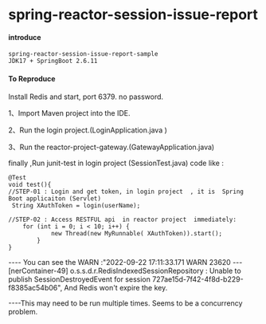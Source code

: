 # spring-reactor-session-issue-report

#### introduce
    spring-reactor-session-issue-report-sample
    JDK17 + SpringBoot 2.6.11



#### To Reproduce
Install Redis and start, port 6379. no password.

1、Import  Maven project into the IDE.

2、Run the login project.(LoginApplication.java )

3、Run the reactor-project-gateway.(GatewayApplication.java)

finally ,Run junit-test in login project (SessionTest.java) code like :


```
@Test
void test(){
//STEP-01 : Login and get token, in login project  , it is  Spring Boot applicaiton (Servlet)
 String XAuthToken = login(userName);

//STEP-02 : Access RESTFUL api  in reactor project  immediately:
    for (int i = 0; i < 10; i++) {
            new Thread(new MyRunnable( XAuthToken)).start();
        }
}
```
---- You can see the WARN :"2022-09-22 17:11:33.171 WARN 23620 --- [nerContainer-49] o.s.s.d.r.RedisIndexedSessionRepository : Unable to publish SessionDestroyedEvent for session 727ae15d-7f42-4f8d-b229-f8385ac54b06", And Redis won't expire the key.

----This may need to be run multiple times. Seems to be a concurrency problem.